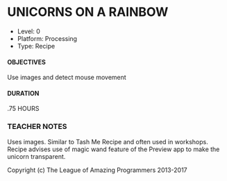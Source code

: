 # UNICORNS ON A RAINBOW
* Level: 0
* Platform: Processing
* Type: Recipe

#### OBJECTIVES
Use images and detect mouse movement

#### DURATION
.75 HOURS

### TEACHER NOTES
Uses images.
Similar to Tash Me Recipe and often used in workshops.
Recipe advises use of magic wand feature of the Preview app to make the unicorn transparent. 




Copyright (c) The League of Amazing Programmers 2013-2017
